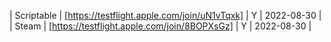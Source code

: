 | Scriptable | [https://testflight.apple.com/join/uN1vTqxk] | Y | 2022-08-30 |
| Steam | [https://testflight.apple.com/join/8BOPXsGz] | Y | 2022-08-30 |
